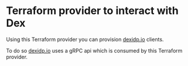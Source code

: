 # Terraform provider to interact with Dex

Using this Terraform provider you can provision [dexidp.io][] clients.

To do so [dexidp.io][] uses a gRPC api which is consumed by this Terraform provider. 

[dexidp.io]: https://dexidp.io/ "A Federated OpenID Connect Provider"
